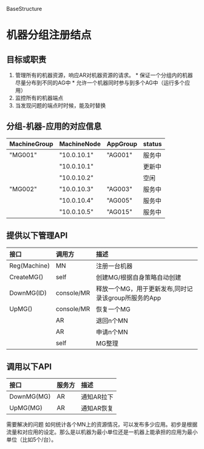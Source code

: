 BaseStructure
# 机器分组注册结点 #
## 目标或职责 ##

  1. 管理所有的机器资源，响应AR对机器资源的请求。
    * 保证一个分组内的机器尽量分布到不同的AG中
    * 允许一个机器同时参与到多个AG中（运行多个应用）
  1. 监控所有的机器端点
  1. 当发现问题的端点时时候，能及时替换

## 分组-机器-应用的对应信息 ##
|MachineGroup |MachineNode |	AppGroup|status|
|:------------|:-----------|:--------|:-----|
|"MG001" 	| "10.0.10.1"|"AG001"|	服务中|
|             |"10.0.10.1" 	|      |更新中|
|             | "10.0.10.2" 	|     |空闲|
|"MG002" 	|"10.0.10.3" 	|"AG003" 	|服务中|
|             |"10.0.10.4" 	|"AG005" 	|服务中|
|             |"10.0.10.5"  |"AG015" |	服务中|

## 提供以下管理API ##
|接口|	调用方|	描述|
|:-----|:---------|:------|
|Reg(Machine) 	|MN|	注册一台机器|
|CreateMG()|	self|	创建MG/根据自身策略自动创建|
|DownMG(ID)|	console/MR|	释放一个MG，用于更新发布,同时记录该group所服务的App|
|UpMG()|	console/MR|	恢复一个MG|
|       |	AR|	退回n个MN|
|       |	AR|	申请n个MN|
|       |	self|	MG整理|

## 调用以下API ##
|接口|	服务方|	描述|
|:-----|:---------|:------|
|DownMG(MG)|	AR|	通知AR拉下|
|UpMG(MG) 	|AR|	通知AR恢复|

需要解决的问题
如何统计各个MN上的资源情况，可以发布多少应用。初步是根据流量和对应用的设定。那么是以机器为最小单位还是一机器上能承担的应用为最小单位（比如5个/台）。